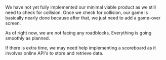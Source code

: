 We have not yet fully implemented our minimal viable product as we still need to check for collision. Once we check for collision, our game is basically nearly done because after that, we just need to add a game-over screen.

As of right now, we are not facing any roadblocks. Everything is going smoothly as planned.

If there is extra time, we may need help implementing a scoreboard as it involves online API's to store and retrieve data.